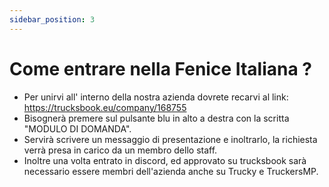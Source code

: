 ```yaml
---
sidebar_position: 3
---
```


# Come entrare nella Fenice Italiana ?

- Per unirvi all' interno della nostra azienda dovrete recarvi al link: https://trucksbook.eu/company/168755
- Bisognerà premere sul pulsante blu in alto a destra con la scritta "MODULO DI DOMANDA".
- Servirà scrivere un messaggio di presentazione e inoltrarlo,
  la richiesta verrà presa in carico da un membro dello staff.
- Inoltre una volta entrato in discord,
  ed approvato su trucksbook sarà necessario essere membri dell'azienda anche su Trucky e TruckersMP.